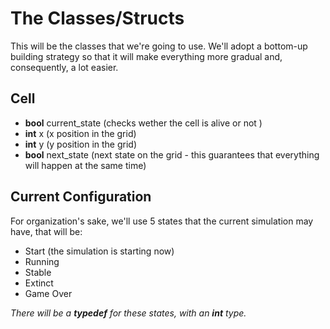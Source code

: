 
# The Classes/Structs

This will be the classes that we're going to use. We'll adopt a bottom-up building strategy so that it will make everything more gradual and, consequently, a lot easier.

## Cell 

* **bool** current_state (checks wether the cell is alive or not )
* **int** x  (x position in the grid)
* **int** y (y position in the grid)
* **bool** next_state (next state on the grid - this guarantees that everything will happen at the same time)


## Current Configuration 

For organization's sake, we'll use 5 states that the current simulation may have, that will be:
* Start (the simulation is starting now)
* Running         
* Stable 
* Extinct 
* Game Over 

*There will be a **typedef** for these states, with an **int** type.*
    